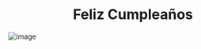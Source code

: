 <h1 align="center">
  <strong>Feliz Cumpleaños</strong>
</h1>


![image](https://github.com/user-attachments/assets/c18b232e-a1ff-47d9-a11a-fae3de2c7d99)

